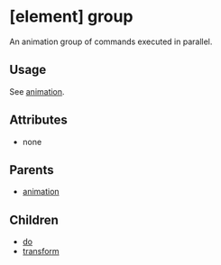 
# [element] group

An animation group of commands executed in parallel.

## Usage

See [animation](animation.md).

## Attributes

 * none

## Parents

 * [animation](animation.md)

## Children

 * [do](do.md)
 * [transform](transform.md)
